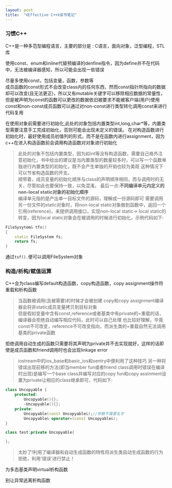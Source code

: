 ```yaml
---
layout: post
title:  "《Effective C++》读书笔记"
---
```

### 习惯C++
C++是一种多范型编程语言，主要的部分是 : C语言，面向对象，泛型编程，STL库

使用const、enum和inline代替预编译的denfine指令，因为define并不在代码中，无法被编译器感知，所以可能会出现一些错误

尽量多使用const，包括变量，函数，参数等  
成员函数的const形式不会改变class内的任何东西，然而const指针所指向的数据却可以改变(且无法更正)，所以又有mutable关键字可以移除相应数据的常量性，但是被声明为const的函数可以更改的数据依旧被要求不能被客户端(用户)使用
const和non-const成员函数可以通过对non-const进行类型转化调用const来进行代码复用

在使用对象前需要进行初始化,此处的对象包括内置类型int,long,char*等，内置类型需要注意手工完成初始化，否则可能会出现未定义的错误。
在对构造函数进行初始化时，最好使用成员初值列的形式，而不是在函数内进行assignment，因为c++在进入构造函数前会调用构造函数对对象进行初始化
> 此处的对象不包括内置类型，因为如int等没有构造函数，需要自己格外注意初始化，书中给出的建议是当内置类型的数量较多时，可以写一个函数单独进行内置类型的初始化，既不会产生单独的开销也较为美观
这种情况下可以节省构造函数的开支。  
顺带着，成员变量的初始化顺序与class的声明顺序相同，而与调用时的无关，尽管如此也要保持一致，以免混淆。
最后一点:**不同编译单元内定义的non-local static对象的初始化顺序**  
> 编译单元指的是产出单一目标文件的源码，理解成一份源码即可
需要调用另一份文件的static对象时，将non-local static对象搬到函数中，返回一个引用(reference)，来提供调用接口，实现non-local static-> local static的转变，因为local static对象会在被调用的时候进行初始化，示例代码如下:
```c++
FileSysytem& tfs()
{
    static FileSystem fs;
    return fs;
}
```
通过`tsf().`便可以调用FileSystem对象 

### 构造/析构/赋值运算

C++会为class编写default构造函数，copy构造函数，copy assignment操作符重载和析构函数
> 当函数被调用(且被需要)的时候才会被创建
copy和copy assignment编译器会将非static成员变量拷贝到目标对象  
但是假如变量中含有const,reference或者基类中有private的=重载的话，编译器会拒绝自动编写相应代码，此时可以自己处理
> 也比较好理解，毕竟const不可改变，reference不可改变指向，而派生类的=重载自然无法调用基类的private函数

拒绝调用自动生成的函数只需要将其声明为private并不去实现就好，这样的话即使是成员函数和friend调用时也会出现linkage error
> iostream中的ios_base和basic_ios和sentry中便利用了这种技巧
另一种将错误出现前移的方法(即当member fun或者friend class调用时错误在编译时出现)是编写一个base class并编写对应的copy fun和copy assinment设置为private让相应的class继承即可，代码如下:
```c++
class Uncopyable {
    protected:
        Uncopyable(){};
        ~Uncopyable(){};
    private:
        Uncopyable(const Uncopyable&);//参数不需要名字
        Uncopyable& operator=(const Uncopyable&);
}

class test:private Uncopyable{

};
```
>太妙了!利用了编译器和自动生成函数的特性将派生类自动生成函数的行为拒绝，利用'错误'进行禁止！

为多态基类声明virtual析构函数

别让异常逃离析构函数

 


